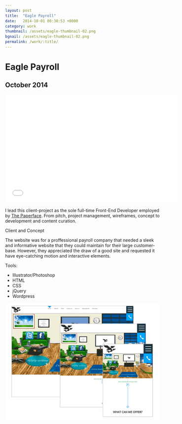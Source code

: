 ```yaml
---
layout: post
title:  "Eagle Payroll"
date:   2014-10-01 00:38:53 +0000
category: work
thumbnail: /assets/eagle-thumbnail-02.png
bgnail: /assets/eagle-thumbnail-02.png
permalink: /work/:title/
---
```

<h1 class="content__post-title h1 bold">Eagle Payroll</h1>

<h2 class="h3 content__post-date">October 2014</h2>

<div class="content__post-block content__post-block--margin">
  <div class="content__post-full">
    <div class="videoWrapper">
      <iframe width="560" height="349" src="//www.youtube.com/embed/wK4XaULljzI" frameborder="0" allowfullscreen></iframe>
    </div>
  </div>
</div>

<div class="content__post-block margin-m">
  <div class="content__post-half">
    <p class="block margin-xs margin-no-top">
      I lead this client-project as the sole full-time Front-End Developer employed by <a href="http://www.thepaperface.co.uk/" target="_blank">The Paperface</a>. From pitch, project management, wireframes, concept to development and content curation.
    </p>
    <div class="content__post-sub-title margin-s">Client and Concept</div>
    <p class="block margin-s margin-no-top">
      The website was for a proffessional payroll company that needed a sleek and informative website that they could maintain for their large customer-base. However, they appreciated the draw of a good site and requested it have eye-catching motion and interactive elements.
    </p>
    <span class="content__post-sub-title margin-xs">Tools:</span>
      <ul class="bullet-list">
        <li>Illustrator/Photoshop</li>
        <li>HTML</li>
        <li>CSS</li>
        <li>jQuery</li>
        <li>Wordpress</li>
      </ul>
  </div>
  <div class="content__post-half">
    <img class="content__post-image" src="/assets/eagle-01.png"/>
  </div>
</div>
